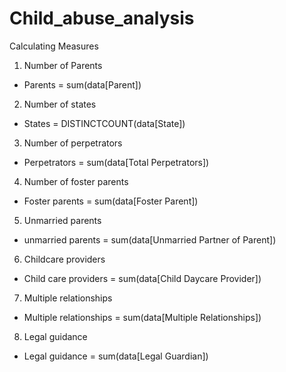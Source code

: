 # Child_abuse_analysis
Calculating Measures

1. Number of Parents
  - Parents = sum(data[Parent])

2. Number of states
  - States = DISTINCTCOUNT(data[State])

3. Number of perpetrators
  - Perpetrators = sum(data[Total Perpetrators])

4. Number of foster parents
  - Foster parents = sum(data[Foster Parent])

5. Unmarried parents
  - unmarried parents = sum(data[Unmarried Partner of Parent])

6. Childcare providers
  - Child care providers = sum(data[Child Daycare Provider])

7. Multiple relationships
  - Multiple relationships = sum(data[Multiple Relationships]) 

8. Legal guidance
  - Legal guidance = sum(data[Legal Guardian])
